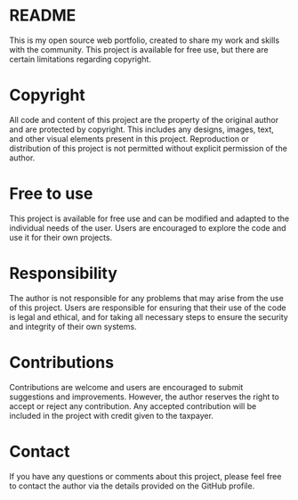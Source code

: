 # README

This is my open source web portfolio, created to share my work and skills with the community. This project is available for free use, but there are certain limitations regarding copyright.

# Copyright
All code and content of this project are the property of the original author and are protected by copyright. This includes any designs, images, text, and other visual elements present in this project. Reproduction or distribution of this project is not permitted without explicit permission of the author.

# Free to use
This project is available for free use and can be modified and adapted to the individual needs of the user. Users are encouraged to explore the code and use it for their own projects.

# Responsibility
The author is not responsible for any problems that may arise from the use of this project. Users are responsible for ensuring that their use of the code is legal and ethical, and for taking all necessary steps to ensure the security and integrity of their own systems.

# Contributions
Contributions are welcome and users are encouraged to submit suggestions and improvements. However, the author reserves the right to accept or reject any contribution. Any accepted contribution will be included in the project with credit given to the taxpayer.

# Contact
If you have any questions or comments about this project, please feel free to contact the author via the details provided on the GitHub profile.
